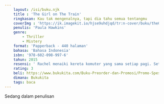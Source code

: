 ```yaml
---
    layout: /isi/buku.njk
    title : 'The Girl on The Train'
    ringkasan: Kau tak mengenalnya, tapi dia tahu semua tentangmu
    coverImg : 'https://ik.imagekit.io/hjse9uhdjqd/tr:n-cover/buku/theGirlonTheTrain_CLNvFQVVzzN5.jpg'
    penulis: 'Paula Hawkins'
    genre: 
        - Thriller
        - Mistery
    format: 'Papperback - 440 halaman'
    bahasa: 'Bahasa Indonesia'
    isbn: '978-602-098-997-6'
    tahun: 2015
    resensi: ' Rachel menaiki kereta komuter yang sama setiap pagi. Setiap hari dia terguncang-guncang di dalamnya, melintasi sederetan rumah-rumah di pinggiran kota yang nyaman, kemudian berhenti di perlintasan yang memungkinkannya melihat sepasangan suami istri menikmati sarapan mereka di teras setiap harinya.'
    rating: 3
    beli: https://www.bukukita.com/Buku-Preorder-dan-Promosi/Promo-Spesial-Movie-Tie-In/148592-The-Girl-On-The-Train.html
    dimana: Bukukita
    tags: baca
---
```


Sedang dalam penulisan
